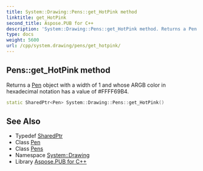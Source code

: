 ```yaml
---
title: System::Drawing::Pens::get_HotPink method
linktitle: get_HotPink
second_title: Aspose.PUB for C++
description: 'System::Drawing::Pens::get_HotPink method. Returns a Pen object with a width of 1 and whose ARGB color in hexadecimal notation has a value of #FFFF69B4 in C++.'
type: docs
weight: 5600
url: /cpp/system.drawing/pens/get_hotpink/
---
```

## Pens::get_HotPink method


Returns a [Pen](../../pen/) object with a width of 1 and whose ARGB color in hexadecimal notation has a value of #FFFF69B4.

```cpp
static SharedPtr<Pen> System::Drawing::Pens::get_HotPink()
```

## See Also

* Typedef [SharedPtr](../../../system/sharedptr/)
* Class [Pen](../../pen/)
* Class [Pens](../)
* Namespace [System::Drawing](../../)
* Library [Aspose.PUB for C++](../../../)
